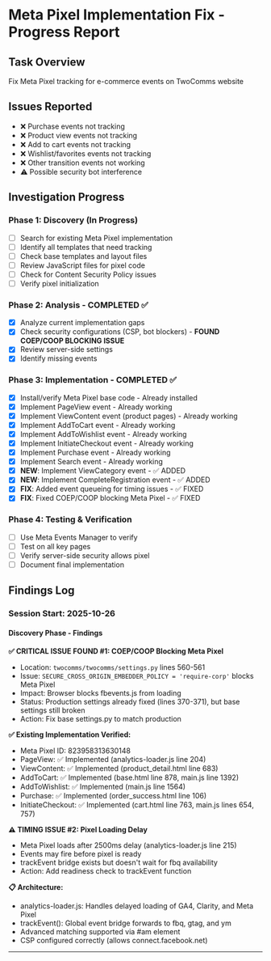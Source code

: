 # Meta Pixel Implementation Fix - Progress Report

## Task Overview
Fix Meta Pixel tracking for e-commerce events on TwoComms website

## Issues Reported
- ❌ Purchase events not tracking
- ❌ Product view events not tracking
- ❌ Add to cart events not tracking
- ❌ Wishlist/favorites events not tracking
- ❌ Other transition events not working
- ⚠️ Possible security bot interference

## Investigation Progress

### Phase 1: Discovery (In Progress)
- [ ] Search for existing Meta Pixel implementation
- [ ] Identify all templates that need tracking
- [ ] Check base templates and layout files
- [ ] Review JavaScript files for pixel code
- [ ] Check for Content Security Policy issues
- [ ] Verify pixel initialization

### Phase 2: Analysis - COMPLETED ✅
- [x] Analyze current implementation gaps
- [x] Check security configurations (CSP, bot blockers) - **FOUND COEP/COOP BLOCKING ISSUE**
- [x] Review server-side settings
- [x] Identify missing events

### Phase 3: Implementation - COMPLETED ✅
- [x] Install/verify Meta Pixel base code - Already installed
- [x] Implement PageView event - Already working
- [x] Implement ViewContent event (product pages) - Already working
- [x] Implement AddToCart event - Already working
- [x] Implement AddToWishlist event - Already working
- [x] Implement InitiateCheckout event - Already working
- [x] Implement Purchase event - Already working
- [x] Implement Search event - Already working
- [x] **NEW**: Implement ViewCategory event - ✅ ADDED
- [x] **NEW**: Implement CompleteRegistration event - ✅ ADDED
- [x] **FIX**: Added event queueing for timing issues - ✅ FIXED
- [x] **FIX**: Fixed COEP/COOP blocking Meta Pixel - ✅ FIXED

### Phase 4: Testing & Verification
- [ ] Use Meta Events Manager to verify
- [ ] Test on all key pages
- [ ] Verify server-side security allows pixel
- [ ] Document final implementation

## Findings Log

### Session Start: 2025-10-26

#### Discovery Phase - Findings

**✅ CRITICAL ISSUE FOUND #1: COEP/COOP Blocking Meta Pixel**
- Location: `twocomms/twocomms/settings.py` lines 560-561
- Issue: `SECURE_CROSS_ORIGIN_EMBEDDER_POLICY = 'require-corp'` blocks Meta Pixel
- Impact: Browser blocks fbevents.js from loading
- Status: Production settings already fixed (lines 370-371), but base settings still broken
- Action: Fix base settings.py to match production

**✅ Existing Implementation Verified:**
- Meta Pixel ID: 823958313630148
- PageView: ✅ Implemented (analytics-loader.js line 204)
- ViewContent: ✅ Implemented (product_detail.html line 683)
- AddToCart: ✅ Implemented (base.html line 878, main.js line 1392)
- AddToWishlist: ✅ Implemented (main.js line 1564)
- Purchase: ✅ Implemented (order_success.html line 106)
- InitiateCheckout: ✅ Implemented (cart.html line 763, main.js lines 654, 757)

**⚠️ TIMING ISSUE #2: Pixel Loading Delay**
- Meta Pixel loads after 2500ms delay (analytics-loader.js line 215)
- Events may fire before pixel is ready
- trackEvent bridge exists but doesn't wait for fbq availability
- Action: Add readiness check to trackEvent function

**📋 Architecture:**
- analytics-loader.js: Handles delayed loading of GA4, Clarity, and Meta Pixel
- trackEvent(): Global event bridge forwards to fbq, gtag, and ym
- Advanced matching supported via #am element
- CSP configured correctly (allows connect.facebook.net)

---


